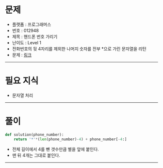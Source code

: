 # 문제
- 플랫폼 : 프로그래머스
- 번호 : 012948
- 제목 : 핸드폰 번호 가리기
- 난이도 : Level 1
- 전화번호의 뒷 4자리를 제외한 나머지 숫자를 전부 *으로 가린 문자열을 리턴
- 문제 : <a href="https://school.programmers.co.kr/learn/courses/30/lessons/12948" target="_blank">링크</a>

---

# 필요 지식
- 문자열 처리

---

# 풀이
```python
def solution(phone_number):
    return '*'*(len(phone_number)-4) + phone_number[-4:]
```
- 전체 길이에서 4를 뺸 갯수만큼 별을 앞에 붙인다.
- 맨 뒤 4개는 그대로 붙인다.

---
